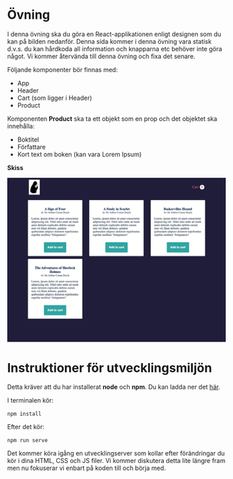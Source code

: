 # Övning

I denna övning ska du göra en React-applikationen enligt designen som du kan på bilden nedanför. Denna sida kommer i denna övning vara statisk d.v.s. du kan hårdkoda all information och knapparna etc behöver inte göra något. Vi kommer återvända till denna övning och fixa det senare.

Följande komponenter bör finnas med:
* App
* Header
* Cart (som ligger i Header)
* Product

Komponenten **Product** ska ta ett objekt som en prop och det objektet ska innehålla:
* Boktitel
* Författare
* Kort text om boken (kan vara Lorem Ipsum)

**Skiss**

![alt](Screenshot.png)

# Instruktioner för utvecklingsmiljön

Detta kräver att du har installerat **node** och **npm**. Du kan ladda ner det [här](https://nodejs.org/en/).

I terminalen kör:
```
npm install
````

Efter det kör:

```
npm run serve
````

Det kommer köra igång en utvecklingserver som kollar efter förändringar du kör i dina HTML, CSS och JS filer. Vi kommer diskutera detta lite längre fram men nu fokuserar vi enbart på koden till och börja med.
